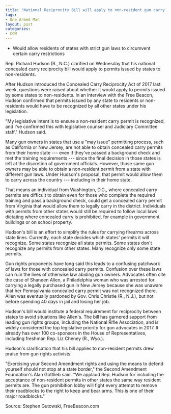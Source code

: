 ```yaml
---
title: "National Reciprocity Bill will apply to non-resident gun carry permits"
tags:
- One Armed Man
layout: post
categories:
- CCW
---
```


- Would allow residents of states with strict gun laws to circumvent certain carry restrictions


Rep. Richard Hudson (R., N.C.) clarified on Wednesday that his national concealed carry reciprocity bill would apply to permits issued by states to non-residents.

After Hudson introduced the Concealed Carry Reciprocity Act of 2017 last week, questions were raised about whether it would apply to permits issued by some states to non-residents. In an interview with the Free Beacon, Hudson confirmed that permits issued by any state to residents or non-residents would have to be recognized by all other states under his legislation.

"My legislative intent is to ensure a non-resident carry permit is recognized, and I've confirmed this with legislative counsel and Judiciary Committee staff," Hudson said.

Many gun owners in states that use a "may issue" permitting process, such as California or New Jersey, are not able to obtain concealed carry permits from their home state --- even if they've passed a background check and met the training requirements --- since the final decision in those states is left at the discretion of government officials. However, those same gun owners may be able to obtain a non-resident permit from a state with different gun laws. Under Hudson's proposal, that permit would allow them to carry across the country --- including in their home state.

That means an individual from Washington, D.C., where concealed carry permits are difficult to obtain even for those who complete the required training and pass a background check, could get a concealed carry permit from Virginia that would allow them to legally carry in the district. Individuals with permits from other states would still be required to follow local laws dictating where concealed carry is prohibited, for example in government buildings or on school property.

Hudson's bill is an effort to simplify the rules for carrying firearms across state lines. Currently, each state decides which states' permits it will recognize. Some states recognize all state permits. Some states don't recognize any permits from other states. Many recognize only some state permits.

Gun rights proponents have long said this leads to a confusing patchwork of laws for those with concealed carry permits. Confusion over these laws can ruin the lives of otherwise law abiding gun owners. Advocates often cite the case of Shaneen Allen, a Philadelphia woman who was arrested for carrying a legally purchased gun in New Jersey because she was unaware that her Pennsylvania concealed carry permit was not recognized there. Allen was eventually pardoned by Gov. Chris Christie (R., N.J.), but not before spending 40 days in jail and losing her job.

Hudson's bill would institute a federal requirement for reciprocity between states to avoid situations like Allen's. The bill has garnered support from leading gun rights groups, including the National Rifle Association, and is widely considered the top legislative priority for gun advocates in 2017. It already has over 100 co-sponsors in the House of Representatives, including freshman Rep. Liz Cheney (R., Wyo.).

Hudson's clarification that his bill applies to non-resident permits drew praise from gun rights activists.

"Exercising your Second Amendment rights and using the means to defend yourself should not stop at a state border," the Second Amendment Foundation's Alan Gottlieb said. "We applaud Rep. Hudson for including the acceptance of non-resident permits in other states the same way resident permits are. The gun prohibition lobby will fight every attempt to remove their roadblocks to the right to keep and bear arms. This is one of their major roadblocks."

Source: Stephen Gutowski, FreeBeacon.com
